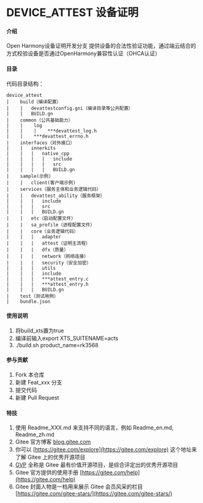 # DEVICE_ATTEST 设备证明

#### 介绍
Open Harmony设备证明开发分支
提供设备的合法性验证功能，通过端云结合的方式校验设备是否通过OpenHarmony兼容性认证（OHCA认证）

#### 目录

代码目录结构：

    device_attest
    |    build（编译配置）
    |    |   devattestconfig.gni（编译目录等公共配置）
    |    |   BUILD.gn
    |    common（公共基础能力）
    |    |    log
    |    |    |    ***devattest_log.h
    |    |    ***devattest_errno.h
    |    interfaces（对外接口）
    |    |   innerkits
    |    |   |   native_cpp
    |    |   |   |   include
    |    |   |   |   src
    |    |   |   |   BUILD.gn
    |    sample(示例)
    |    |   client(客户端示例)
    |    services（服务主体和业务逻辑代码）
    |    |   devattest_ability（服务框架）
    |    |   |   include
    |    |   |   src
    |    |   |   BUILD.gn
    |    |   etc（启动配置文件）
    |    |   sa_profile（进程配置文件）
    |    |   core（业务逻辑代码）
    |    |   |   adapter   
    |    |   |   attest（证明主流程）
    |    |   |   dfx（质量）
    |    |   |   network（网络连接）
    |    |   |   security（安全加密）   
    |    |   |   utils
    |    |   |   include
    |    |   |   ***attest_entry.c
    |    |   |   ***attest_entry.h
    |    |   |   BUILD.gn
    |    test（测试用例）
    |    bundle.json

#### 使用说明

1.  将build_xts置为true
2.  编译前输入export XTS_SUITENAME=acts
3.  ./build.sh product_name=rk3568

#### 参与贡献

1.  Fork 本仓库
2.  新建 Feat_xxx 分支
3.  提交代码
4.  新建 Pull Request


#### 特技

1.  使用 Readme\_XXX.md 来支持不同的语言，例如 Readme\_en.md, Readme\_zh.md
2.  Gitee 官方博客 [blog.gitee.com](https://blog.gitee.com)
3.  你可以 [https://gitee.com/explore](https://gitee.com/explore) 这个地址来了解 Gitee 上的优秀开源项目
4.  [GVP](https://gitee.com/gvp) 全称是 Gitee 最有价值开源项目，是综合评定出的优秀开源项目
5.  Gitee 官方提供的使用手册 [https://gitee.com/help](https://gitee.com/help)
6.  Gitee 封面人物是一档用来展示 Gitee 会员风采的栏目 [https://gitee.com/gitee-stars/](https://gitee.com/gitee-stars/)
